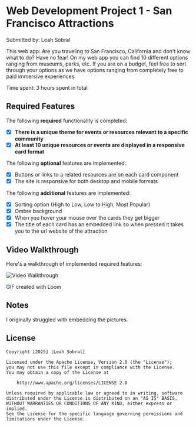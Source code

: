 # Web Development Project 1 - San Francisco Attractions

Submitted by: Leah Sobral

This web app: Are you traveling to San Francisco, California and don't know what to do? Have no fear! On my web app you can find 10 different options ranging from museums, parks, etc. If you are on a budget, feel free to sort through your options as we have options ranging from completely free to paid immersive experiences. 

Time spent: 3 hours spent in total

## Required Features

The following **required** functionality is completed:

- [X] **There is a unique theme for events or resources relevant to a specific community**
- [X] **At least 10 unique resources or events are displayed in a responsive card format**

The following **optional** features are implemented:

- [X] Buttons or links to a related resources are on each card component
- [X] The site is responsive for both desktop and mobile formats

The following **additional** features are implemented:

* [X] Sorting option (High to Low, Low to High, Most Popular)
* [X] Ombre background
* [X] When you hover your mouse over the cards they get bigger
* [X] The title of each card has an embedded link so when pressed it takes you to the url website of the attraction

## Video Walkthrough

Here's a walkthrough of implemented required features:

<img src="https://www.loom.com/embed/f8607c0607eb46c684f8d7b267a50463?sid=e0aeb914-e9d1-4787-ad32-6c079e8b4611" title='Video Walkthrough' width='' alt='Video Walkthrough' />

<!-- Replace this with whatever GIF tool you used! -->
GIF created with Loom 
<!-- Recommended tools:
[Kap](https://getkap.co/) for macOS
[ScreenToGif](https://www.screentogif.com/) for Windows
[peek](https://github.com/phw/peek) for Linux. -->

## Notes

I originally struggled with embedding the pictures.

## License

    Copyright [2025] [Leah Sobral]

    Licensed under the Apache License, Version 2.0 (the "License");
    you may not use this file except in compliance with the License.
    You may obtain a copy of the License at

        http://www.apache.org/licenses/LICENSE-2.0

    Unless required by applicable law or agreed to in writing, software
    distributed under the License is distributed on an "AS IS" BASIS,
    WITHOUT WARRANTIES OR CONDITIONS OF ANY KIND, either express or implied.
    See the License for the specific language governing permissions and
    limitations under the License.
